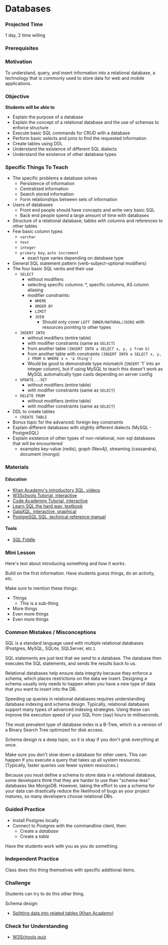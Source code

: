# Databases

### Projected Time

1 day, 2 time willing

### Prerequisites


### Motivation
To understand, query, and insert information into a relational database,
a technology that is commonly used to store data for web and mobile applications.

### Objective

**Students will be able to**
- Explain the purpose of a database
- Explain the concept of a relational database and the use of schemas to enforce structure
- Execute basic SQL commands for CRUD with a database
- Perform basic selects and joins to find the requested information
- Create tables using DDL
- Understand the existence of different SQL dialects
- Understand the existence of other database types

### Specific Things To Teach

- The specific problems a database solves
  - Persistence of information
  - Centralized information
  - Search stored information
  - Form relationships between sets of information
- Users of databases
  - Front end people should have concepts and write very basic SQL
  - Back end people spend a large amount of time with databases
- Structure of a relational database; tables with columns and references to other tables
- Few basic column types
  - `varchar`
  - `text`
  - `integer`
  - `primary key`, `auto increment`
    - exact type varies depending on database type
- General SQL statement pattern (verb-subject-optional modifiers)
- The four basic SQL verbs and their use
  - `SELECT`
    - without modifiers
    - selecting specific columns: \*, specific columns, AS column aliasing
    - modifier constraints:
      - `WHERE`
      - `ORDER BY`
      - `LIMIT`
      - `JOIN`
        - Should only cover `LEFT INNER/NATURAL/JOINS` with resources pointing to other types
  - `INSERT INTO`
    - without modifiers (entire table)
    - with modifier constraints (same as `SELECT`)
    - from another table `(INSERT INTO a SELECT x, y, z from b)`
    - from another table with constraints `(INSERT INTO a SELECT x, y, z FROM b WHERE x = 'a thing')`
    - Would be good to demonstrate type mismatch (`INSERT` '1' into an integer column), but if using MySQL
      to teach this doesn't work as MySQL automatically type casts depending on server config
  - `UPDATE...SET`
    - without modifiers (entire table)
    - with modifier constraints (same as `SELECT`)
  - `DELETE FROM`
    - without modifiers (entire table)
    - with modifier constraints (same as `SELECT`)
- DDL to create tables
  - `CREATE TABLE`
- Bonus topic for the advanced: foreign key constraints
- Explain different databases with slightly different dialects (MySQL - PostgreSQL)
- Explain existence of other types of non-relational, non-sql databases that will be encountered
  - examples key-value (redis), graph (Neo4j), streaming (cassandra), document (mongo)

### Materials

#### Education

- [Khan Academy's introductory SQL, videos](https://www.khanacademy.org/computing/computer-programming/sql/sql-basics/v/welcome-to-sql)
- [W3Schools Tutorial, interactive](http://www.w3schools.com/sql/default.asp)
- [Code Academny Tutorial, interactive](https://www.codecademy.com/learn/learn-sql)
- [Learn SQL the hard way, textbook](https://learncodethehardway.org/sql/)
- [GalaXQL, interactive, graphical](http://sol.gfxile.net/galaxql.html)
- [PostgreSQL SQL, technical reference manual](https://www.postgresql.org/docs/current/static/sql.html)

#### Tools

- [SQL Fiddle](http://sqlfiddle.com)

### Mini Lesson

Here's text about introducing something and how it works.

Build on the first information. Have students guess things, do an activity, etc.

Make sure to mention these things:
- Things
	- This is a sub-thing
- More things
- Even more things
- Even more things

### Common Mistakes / Misconceptions

SQL is a standard language used with multiple relational databases (Postgres, MySQL, SQLite, SQLServer, etc.).

SQL statements are just text that we send to a database. The database then executes the SQL statements, and sends the results back to us.

Relational databases help ensure data integrity because they enforce a schema, which places restrictions on the data we insert. Designing a schema usually only needs to happen when you have a new type of data that you want to insert into the DB.

Speeding up queries in relational databases requires understanding database indexing and schema design. Typically, relational databases support many types of advanced indexing strategies. Using these  can improve the execution speed of your SQL from (say) hours to milliseconds.

The most prevalent type of database index is a B-Tree, which is a version of a Binary Search Tree optimized for disk access.

Schema design is a deep topic, so it is okay if you don't grok everything at once.

Make sure you don't slow down a database for other users. This can happen if you execute a query that takes up all system resources. (Typically, faster queries use fewer system resources.)

Because you must define a schema to store data in a relational database, some developers think that they are harder to use than "schema-less" databases like MongoDB. However, taking the effort to use a schema for your data can drastically reduce the likelihood of bugs as your project matures, so many developers choose relational DBs.

### Guided Practice

- Install Postgres locally
- Connect to Postgres with the commandline client, then:
  - Create a _database_
  - Create a _table_
  
  
Have the students work with you as you do something.


### Independent Practice

Class does this thing themselves with specific additional items.


### Challenge

Students can try to do this other thing.

Schema design:
- [Splitting data into related tables (Khan Academy)](https://www.khanacademy.org/computing/computer-programming/sql/relational-queries-in-sql/a/splitting-data-into-related-tables)


### Check for Understanding

- [W3Schools quiz](http://www.w3schools.com/sql/sql_quiz.asp)
